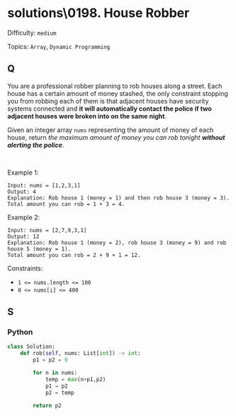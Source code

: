 # solutions\0198. House Robber

Difficulty: `medium`

Topics: `Array`, `Dynamic Programming`

## Q

You are a professional robber planning to rob houses along a street. Each house has a certain amount of money stashed, the only constraint stopping you from robbing each of them is that adjacent houses have security systems connected and **it will automatically contact the police if two adjacent houses were broken into on the same night**.

Given an integer array `nums` representing the amount of money of each house, return _the maximum amount of money you can rob tonight **without alerting the police**_.

<br>

Example 1:

```
Input: nums = [1,2,3,1]
Output: 4
Explanation: Rob house 1 (money = 1) and then rob house 3 (money = 3).
Total amount you can rob = 1 + 3 = 4.
```

Example 2:

```
Input: nums = [2,7,9,3,1]
Output: 12
Explanation: Rob house 1 (money = 2), rob house 3 (money = 9) and rob house 5 (money = 1).
Total amount you can rob = 2 + 9 + 1 = 12.
```

Constraints:

- `1 <= nums.length <= 100`
- `0 <= nums[i] <= 400`

## S

### Python

```python
class Solution:
    def rob(self, nums: List[int]) -> int:
        p1 = p2 = 0

        for n in nums:
            temp = max(n+p1,p2)
            p1 = p2
            p2 = temp

        return p2
```
